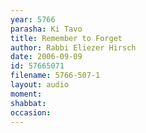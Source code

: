 ```yaml
---
year: 5766
parasha: Ki Tavo
title: Remember to Forget
author: Rabbi Eliezer Hirsch
date: 2006-09-09
id: 57665071
filename: 5766-507-1
layout: audio
moment: 
shabbat: 
occasion: 
---
```

